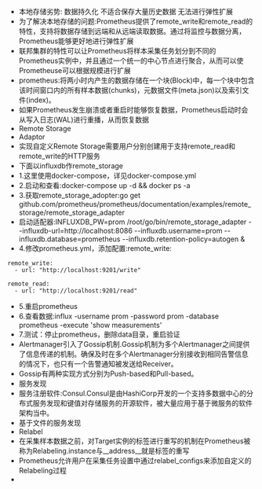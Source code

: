 * 本地存储劣势: 数据持久化 不适合保存大量历史数据 无法进行弹性扩展
* 为了解决本地存储的问题:Prometheus提供了remote_write和remote_read的特性，支持将数据存储到远端和从远端读取数据。通过将监控与数据分离，Prometheus能够更好地进行弹性扩展
* 联邦集群的特性可以让Prometheus将样本采集任务划分到不同的Prometheus实例中，并且通过一个统一的中心节点进行聚合，从而可以使Prometheuse可以根据规模进行扩展
* prometheus:将两小时内产生的数据存储在一个块(Block)中，每一个块中包含该时间窗口内的所有样本数据(chunks)，元数据文件(meta.json)以及索引文件(index)。
* 如果Prometheus发生崩溃或者重启时能够恢复数据，Prometheus启动时会从写入日志(WAL)进行重播，从而恢复数据
* Remote Storage
* Adaptor
* 实现自定义Remote Storage需要用户分别创建用于支持remote_read和remote_write的HTTP服务
* 下面以influxdb作remote_storage
* 1.这里使用docker-compose，详见docker-compose.yml
* 2.启动和查看:docker-compose up -d && docker ps -a
* 3.获取remote_storage_adopter:go get github.com/prometheus/prometheus/documentation/examples/remote_storage/remote_storage_adapter
* 启动适配器:INFLUXDB_PW=prom   /root/go/bin/remote_storage_adapter --influxdb-url=http://localhost:8086 --influxdb.username=prom   --influxdb.database=prometheus --influxdb.retention-policy=autogen &
* 4.修改prometheus.yml，添加配置:remote_write:
  
```
remote_write:
  - url: "http://localhost:9201/write"

remote_read:
  - url: "http://localhost:9201/read"
```

* 5.重启prometheus
* 6.查看数据:influx -username prom -password prom  -database prometheus  -execute 'show measurements'
* 7.测试：停止prometheus，删除data目录，重启验证
* Alertmanager引入了Gossip机制.Gossip机制为多个Alertmanager之间提供了信息传递的机制。确保及时在多个Alertmanager分别接收到相同告警信息的情况下，也只有一个告警通知被发送给Receiver。
* Gossip有两种实现方式分别为Push-based和Pull-based。
* 服务发现
* 服务注册软件:Consul.Consul是由HashiCorp开发的一个支持多数据中心的分布式服务发现和键值对存储服务的开源软件，被大量应用于基于微服务的软件架构当中。
* 基于文件的服务发现
* Relabel
* 在采集样本数据之前，对Target实例的标签进行重写的机制在Prometheus被称为Relabeling.instance与__address__就是标签的重写
* Prometheus允许用户在采集任务设置中通过relabel_configs来添加自定义的Relabeling过程
* 